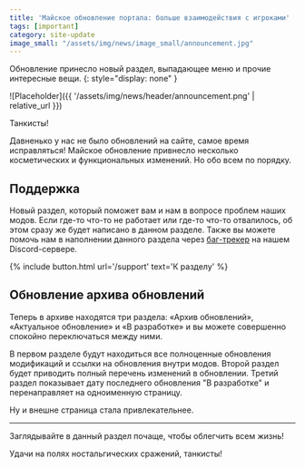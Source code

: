 ```yaml
---
title: 'Майское обновление портала: больше взаимодействия с игроками'
tags: [important]
category: site-update
image_small: "/assets/img/news/image_small/announcement.jpg"
---
```


Обновление принесло новый раздел, выпадающее меню и прочие интересные вещи.
{: style="display: none" }

![Placeholder]({{ '/assets/img/news/header/announcement.png' | relative_url }})

Танкисты!

Давненько у нас не было обновлений на сайте, самое время исправляться! Майское обновление привнесло несколько косметических и функциональных изменений. Но обо всем по порядку.

## Поддержка

Новый раздел, который поможет вам и нам в вопросе проблем наших модов. Если где-то что-то не работает или где-то что-то отвалилось, об этом сразу же будет написано в данном разделе. Также вы можете помочь нам в наполнении данного раздела через [баг-трекер](https://discord.gg/ShTYsG8UjF) на нашем Discord-сервере.

{% include button.html url='/support' text='К разделу' %}

## Обновление архива обновлений

Теперь в архиве находятся три раздела: «Архив обновлений», «Актуальное обновление» и «В разработке» и вы можете совершенно спокойно переключаться между ними.

В первом разделе будут находиться все полноценные обновления модификаций и ссылки на обновления внутри модов. Второй раздел будет приводить полный перечень изменений в обновлении. Третий раздел показывает дату последнего обновления "В разработке" и перенаправляет на одноименную страницу.

Ну и внешне страница стала привлекательнее.



---

Заглядывайте в данный раздел почаще, чтобы облегчить всем жизнь!

Удачи на полях ностальгических сражений, танкисты!
